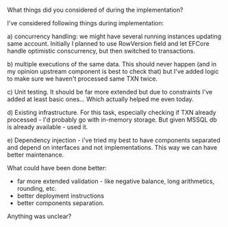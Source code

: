 What things did you considered of during the implementation?

I've considered following things during implementation:

a) concurrency handling: we might have several running instances updating same account. Initially I planned to use RowVersion field and let EFCore handle optimistic conscurrency, but then switched to transactions.

b) multiple executions of the same data. This should never happen (and in my opinion upstream component is best to check that) but I've added logic to make sure we haven't processed same TXN twice.

c) Unit testing. It should be far more extended but due to constraints I've added at least basic ones... Which actually helped me even today.

d) Existing infrastructure. For this task, especially checking if TXN already processed - I'd probably go with in-memory storage. But given MSSQL db is already available - used it.

e) Dependency injection - i've tried my best to have components separated and depend on interfaces and not implementations. This way we can have better maintenance.

What could have been done better:
 
 - far more extended validation - like negative balance, long arithmetics, rounding, etc.
 - better deployment instructions
 - better components separation.

Anything was unclear?
